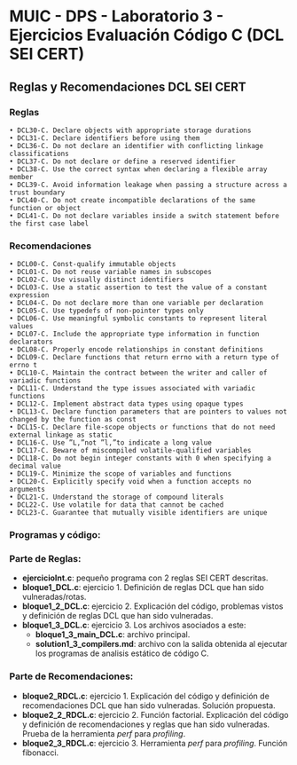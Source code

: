 # MUIC - DPS - Laboratorio 3 - Ejercicios Evaluación Código C (DCL SEI CERT)

## Reglas y Recomendaciones  DCL SEI CERT
### Reglas
```
• DCL30-C. Declare objects with appropriate storage durations
• DCL31-C. Declare identifiers before using them
• DCL36-C. Do not declare an identifier with conflicting linkage classifications
• DCL37-C. Do not declare or define a reserved identifier
• DCL38-C. Use the correct syntax when declaring a flexible array member
• DCL39-C. Avoid information leakage when passing a structure across a trust boundary
• DCL40-C. Do not create incompatible declarations of the same function or object
• DCL41-C. Do not declare variables inside a switch statement before the first case label
```
### Recomendaciones
```
• DCL00-C. Const-qualify immutable objects
• DCL01-C. Do not reuse variable names in subscopes
• DCL02-C. Use visually distinct identifiers
• DCL03-C. Use a static assertion to test the value of a constant expression
• DCL04-C. Do not declare more than one variable per declaration
• DCL05-C. Use typedefs of non-pointer types only
• DCL06-C. Use meaningful symbolic constants to represent literal values
• DCL07-C. Include the appropriate type information in function declarators
• DCL08-C. Properly encode relationships in constant definitions
• DCL09-C. Declare functions that return errno with a return type of errno t
• DCL10-C. Maintain the contract between the writer and caller of variadic functions
• DCL11-C. Understand the type issues associated with variadic functions
• DCL12-C. Implement abstract data types using opaque types
• DCL13-C. Declare function parameters that are pointers to values not changed by the function as const
• DCL15-C. Declare file-scope objects or functions that do not need external linkage as static
• DCL16-C. Use ”L,”not ”l,”to indicate a long value
• DCL17-C. Beware of miscompiled volatile-qualified variables
• DCL18-C. Do not begin integer constants with 0 when specifying a decimal value
• DCL19-C. Minimize the scope of variables and functions
• DCL20-C. Explicitly specify void when a function accepts no arguments
• DCL21-C. Understand the storage of compound literals
• DCL22-C. Use volatile for data that cannot be cached
• DCL23-C. Guarantee that mutually visible identifiers are unique
 ```

 ### Programas y código:
 ### Parte de Reglas:
 - **ejercicioInt.c**: pequeño programa con 2 reglas SEI CERT descritas.
 - **bloque1_DCL.c**: ejercicio 1. Definición de reglas DCL que han sido vulneradas/rotas. 
- **bloque1_2_DCL.c**: ejercicio 2. Explicación del código, problemas vistos y definición de reglas DCL que han sido vulneradas.
- **bloque1_3_DCL.c**: ejercicio 3. Los archivos asociados a este:
    - **bloque1_3_main_DCL.c**: archivo principal.
    - **solution1_3_compilers.md**: archivo con la salida obtenida al ejecutar los programas de analisis estático de código C.

### Parte de Recomendaciones:
- **bloque2_RDCL.c**: ejercicio 1. Explicación del código y definición de recomendaciones DCL que han sido vulneradas. Solución propuesta.
- **bloque2_2_RDCL.c**: ejercicio 2. Función factorial. Explicación del código y definición de recomendaciones y reglas que han sido vulneradas. Prueba de la herramienta *perf* para *profiling*.
- **bloque2_3_RDCL.c**: ejercicio 3. Herramienta *perf* para *profiling*. Función fibonacci. 
